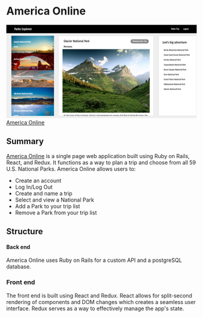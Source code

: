 # America Online
![home-page]
[America Online][america-online]

## Summary

[America Online][america-online] is a single page web application built using Ruby on Rails, React, and Redux. It functions as a way to plan a trip and choose from all 59 U.S. National Parks. America Online allows users to: 

* Create an account
* Log In/Log Out
* Create and name a trip
* Select and view a National Park
* Add a Park to your trip list
* Remove a Park from your trip list

## Structure

#### Back end

America Online uses Ruby on Rails for a custom API and a postgreSQL database. 

### Front end

The front end is built using React and Redux. React allows for split-second rendering of components and DOM changes which creates a seamless user interface. Redux serves as a way to effectively manage the app's state. 

[america-online]: http://www.parks-explorer.herokuapp.com
[home-page]: ./assets/images/home-page.png
